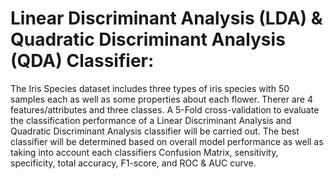 # Linear Discriminant Analysis (LDA) & Quadratic Discriminant Analysis (QDA) Classifier:

The Iris Species dataset includes three types of iris species with 50 samples each as well as some properties about each flower. Therer are 4 features/attributes and three classes. A 5-Fold cross-validation to evaluate the classification performance of a Linear Discriminant Analysis and Quadratic Discriminant Analysis classifier will be carried out. The best classifier will be determined based on overall model performance as well as taking into account each classifiers Confusion Matrix, sensitivity, specificity, total accuracy, F1-score, and ROC & AUC curve.

